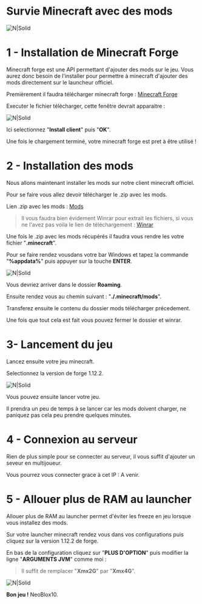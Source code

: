 # Survie Minecraft avec des mods

![N|Solid](https://www.minecraft.net/content/dam/minecraft/pmp/bees-hero.jpg)

# 1 - Installation de Minecraft Forge
Minecraft forge est une API permettant d'ajouter des mods sur le jeu. Vous aurez donc besoin de l'installer pour permettre à minecraft d'ajouter des mods directement sur le launcheur officiel.

Premièrement il faudra télécharger minecraft forge : [Minecraft Forge](https://adfoc.us/serve/sitelinks/?id=271228&url=https://files.minecraftforge.net/maven/net/minecraftforge/forge/1.12.2-14.23.5.2847/forge-1.12.2-14.23.5.2847-installer-win.exe)

Executer le fichier télécharger, cette fenêtre devrait apparaitre : 

![N|Solid](https://zupimages.net/up/20/12/nson.png)

Ici selectionnez "**Install client**" puis "**OK**".

Une fois le chargement terminé, votre minecraft forge est pret à être utilisé !

# 2 - Installation des mods
Nous allons maintenant installer les mods sur notre client minecraft officiel.

Pour se faire vous allez devoir télécharger le .zip avec les mods.

Lien .zip avec les mods : [Mods](https://drive.google.com/open?id=1pn2Ok5WEfDyl2Ad7sn7dAqh40IcIc3iG)

> Il vous faudra bien évidement Winrar pour extrait les fichiers, si vous ne l'avez pas voila le lien de téléchargement :
> [Winrar](https://www.win-rar.com/postdownload.html?&L=10)

Une fois le .zip avec les mods récupérés il faudra vous rendre les votre fichier "**.minecraft**".

Pour se faire rendez vousdans votre bar Windows et tapez la commande "**%appdata%**" puis appuyer sur la touche **ENTER**.

![N|Solid](https://zupimages.net/up/20/12/cny5.png)

Vous devriez arriver dans le dossier **Roaming**.

Ensuite rendez vous au chemin suivant : "**./.minecraft/mods**".

Transferez ensuite le contenu du dossier mods télécharger précedement.

Une fois que tout cela est fait vous pouvez fermer le dossier et winrar.

# 3- Lancement du jeu

Lancez ensuite votre jeu minecraft.

Selectionnez la version de forge 1.12.2.

![N|Solid](https://zupimages.net/up/20/12/bk4m.png)

Vous pouvez ensuite lancer votre jeu.

Il prendra un peu de temps à se lancer car les mods doivent charger, ne paniquez pas cela peu prendre quelques minutes.

# 4 - Connexion au serveur
Rien de plus simple pour se connecter au serveur, il vous suffit d'ajouter un seveur en multijoueur.

Vous pourrez vous connecter grace à cet IP : A venir.

# 5 - Allouer plus de RAM au launcher

Allouer plus de RAM au launcher permet d'éviter les freeze en jeu lorsque vous installez des mods.

Sur votre launcher minecraft rendez vous dans vos configurations puis cliquez sur la version 1.12.2 de forge.

En bas de la configuration cliquez sur "**PLUS D'OPTION**" puis modifier la ligne "**ARGUMENTS JVM**" comme moi :

> Il suffit de remplacer "**Xmx2G**" par "**Xmx4G**".

![N|Solid](https://zupimages.net/up/20/12/9ye5.png)

**Bon jeu !**
NeoBlox10.
